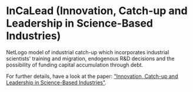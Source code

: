 # InCaLead (Innovation, Catch-up and Leadership in Science-Based Industries)
NetLogo model of industrial catch-up which incorporates industrial scientists' training and migration, endogenous R&amp;D decisions and the possibility of funding capital accumulation through debt.

For further details, have a look at the paper: <a target="_blank" href="http://dx.doi.org/10.1093/icc/dtr041">"Innovation, Catch-up and Leadership in Science-Based Industries"</a>.
